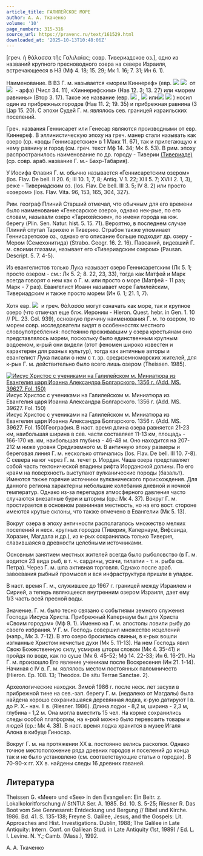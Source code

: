 ```yaml
---
article_title: ГАЛИЛЕЙСКОЕ МОРЕ
author: А. А. Ткаченко
volume: '10'
page_numbers: 315-316
source_url: https://pravenc.ru/text/161529.html
downloaded_at: '2025-10-13T10:48:06Z'
---
```


[греч. ἡ θάλασσα τῆς Γαλιλαίας; совр. Тивериадское оз.], одно из названий крупного пресноводного озера на севере Израиля, встречающееся в НЗ (Мф 4. 18; 15. 29; Мк 1. 16; 7. 31; Ин 6. 1).

Наименование. В ВЗ Г. м. называется «морем Киннереф» (евр. ![](<https://pravenc.ru/char/26062/yAm /image.png>) ![](<https://pravenc.ru/char/26062/ kinneret/image.png>)  от ![](https://pravenc.ru/char/26062/kinVr/image.png)  - арфа) (Числ 34. 11), «Хиннерефским» (Нав 12. 3; 13. 27) или «морем равнины» (Втор 3. 17). Такое же название (евр. ![](https://pravenc.ru/char/26062/kinarVt/image.png) , ![](<https://pravenc.ru/char/26062/kinnaret /image.png>) или![](<https://pravenc.ru/char/26062/ /image.png>) ![](<https://pravenc.ru/char/26062/ kinrVt/image.png>) ) носил один из прибрежных городов (Нав 11. 2; 19. 35) и прибрежная равнина (3 Цар 15. 20). С эпохи Судей Г. м. являлось сев. границей израильских поселений.

Греч. названия Геннисарет или Генесар являются производными от евр. Киннереф. В эллинистическую эпоху на греч. манер стали называть как озеро (ср. «воды Геннисаретские» в 1 Макк 11. 67), так и прилегающую к нему равнину и город (см. греч. текст Мф 14. 34; Мк 6. 53). В рим. эпоху распространилось наименование по др. городу - Тиверии [(Тивериаде)](https://pravenc.ru/text/(Тивериаде).html) (ср. совр. араб. название Г. м.- Бахр-Табария).

У Иосифа Флавия Г. м. обычно называется «Геннисаретским озером» (Ios. Flav. De bell. II 20. 6; III 10. 1, 7, 8; Antiq. V 1. 22; XIII 5. 7; XVIII 2. 1, 3), реже - Тивериадским оз. (Ios. Flav. De bell. III 3. 5; IV 8. 2) или просто «озером» (Ios. Flav. Vita. 96, 153, 165, 304, 327).

Рим. географ Плиний Старший отмечал, что обычным для его времени было наименование «Генесарское озеро», однако нек-рые, по его словам, называли озеро «Тарихейским», по имени города на юж. берегу (Plin. Sen. Natur. hist. 5. 15. 71). Вероятно, в последнем случае Плиний спутал Тарихею и Тиверию. Страбон также упоминает Геннисаретское оз., однако его описание больше подходит др. озеру - Мером (Семехонитида) (Strabo. Geogr. 16. 2. 16). Павсаний, видевший Г. м. своими глазами, называет его «Тивериадским озером» (Pausan. Descript. 5. 7. 4-5).

Из евангелистов только Лука называет озеро Геннисаретским (Лк 5. 1; просто озером - см.: Лк 5. 2; 8. 22, 23, 33), тогда как Матфей и Марк всегда говорят о нем как о Г. м. или просто о море (Матфей - 11 раз; Марк - 7 раз). Евангелист Иоанн называет море Галилейским, Тивериадским и также просто морем (Ин 6. 1; 21. 1, 7).

Хотя евр. ![](https://pravenc.ru/char/26062/yx5em/image.png)  и греч. θάλασσα могут означать как море, так и крупное озеро (что отмечал еще блж. Иероним - Hieron. Quest. hebr. in Gen. 1. 10 // PL. 23. Col. 939), основную причину наименования Г. м. то озером, то морем совр. исследователи видят в особенностях местного словоупотребления: постоянно проживавшим у озера крестьянам оно представлялось морем, поскольку было единственным крупным водоемом, к-рый они видели (этот феномен широко известен и характерен для разных культур), тогда как античные авторы и евангелист Лука писали о нем с т. зр. средиземноморских жителей, для к-рых Г. м. действительно было всего лишь озером (Theissen. 1985).

[![Иисус Христос с учениками на Галилейском м. Миниатюра из Евангелия царя Иоанна Александра Болгарского. 1356 г. (Add. MS. 39627. Fol. 150)](https://pravenc.ru/data/876/466/1234/i200.jpg "Кликните для увеличения картинки")](https://pravenc.ru/data/876/466/1234/i400.jpg)Иисус Христос с учениками на Галилейском м. Миниатюра из Евангелия царя Иоанна Александра Болгарского. 1356 г. (Add. MS. 39627. Fol. 150)  
Иисус Христос с учениками на Галилейском м. Миниатюра из Евангелия царя Иоанна Александра Болгарского. 1356 г. (Add. MS. 39627. Fol. 150)География. В наст. время длина озера равняется 21-23 км, наибольшая ширина в сев. части составляет 11-13 км, площадь - 166-170 кв. км, наибольшая глубина - 46-48 м. Оно находится на 207-212 м ниже уровня Средиземного м. В античную эпоху размеры и береговая линия Г. м. несколько отличались (Ios. Flav. De bell. III 10. 7-8). С севера на юг через Г. м. течет р. Иордан. Чаша озера представляет собой часть тектонической впадины рифта Иорданской долины. По его краям на поверхность выступают вулканические породы (базальт). Имеются также горячие источники вулканического происхождения. Для данного региона характерны небольшие колебания дневной и ночной температур. Однако из-за перепадов атмосферного давления часто случаются внезапные бури и штормы (ср.: Мк 4. 37). Вокруг Г. м. простирается в основном равнинная местность, но на его вост. стороне имеются крутые склоны, что также отмечено в Евангелии (Мк 5. 13).

Вокруг озера в эпоху античности располагалось множество мелких поселений и неск. крупных городов (Тиверия, Капернаум, Вифсаида, Хоразин, Магдала и др.), из к-рых сохранилась только Тиверия, славившаяся в древности целебными источниками.

Основным занятием местных жителей всегда было рыболовство (в Г. м. водится 23 вида рыб, в т. ч. сардины, усачи, тилапии - т. н. рыба св. Петра). Через Г. м. шла активная торговля. Однако после араб. завоевания рыбный промысел и вся инфраструктура пришли в упадок.

В наст. время Г. м., служившее до 1967 г. границей между Израилем и Сирией, а теперь являющееся внутренним озером Израиля, дает ему 1/3 часть всей пресной воды.

Значение. Г. м. было тесно связано с событиями земного служения Господа Иисуса Христа. Прибрежный Капернаум был для Христа «Своим городом» (Мф 9. 1). Именно на Г. м. апостолы ловили рыбу до своего избрания. У Г. м. Господь совершил множество исцелений (напр., Мк 3. 7-12). В это озеро бросились свиньи, в к-рых вошли изгнанные Христом нечистые духи (Мк 5. 11-13). На нем Господь явил Свою Божественную силу, усмирив шторм словом (Мк 4. 35-41) и пройдя по воде, как по суше (Мк 6. 45-52; Мф 14. 22-33; Ин 6. 16-21). На Г. м. произошло Его явление ученикам после Воскресения (Ин 21. 1-14). Начиная с IV в. Г. м. являлось местом постоянных паломничеств (Hieron. Ep. 108. 13; Theodos. De situ Terrae Sanctae. 2).

Археологические находки. Зимой 1986 г. после неск. лет засухи в прибрежной тине на cев.-зап. берегу Г. м. (недалеко от Магдалы) была найдена хорошо сохранившаяся деревянная лодка, к-рую датируют I в. до Р. Х.- нач. II в. (Riesner. 1986). Длина лодки - 8,2 м, ширина - 2,3 м, глубина - 1,2 м. Она могла вместить 15 чел. На корме сохранились следы особой платформы, на к-рой можно было перевозить товары и людей (ср.: Мк 4. 38). В наст. время лодка хранится в музее Игаля Алона в кибуце Гиносар.

Вокруг Г. м. на протяжении XX в. постоянно велись раскопки. Однако точное местоположение ряда древних городов и поселений до конца так и не было установлено (см. соответствующие статьи о городах). В 70-90-х гг. XX в. найдены следы 16 древних гаваней.

## Литература

Theissen G. «Meer» und «See» in den Evangelien: Ein Beitr. z. Lokalkoloritforschung // StNTU: Ser. A. 1985. Bd. 10. S. 5-25; Riesner R. Das Boot vom See Gennesaret: Entdeckung und Bergung // Bibel und Kirche. 1986. Bd. 41. S. 135-138; Freyne S. Galilee, Jesus, and the Gospels: Lit. Approaches and Hist. Investigations. Dublin, 1988; The Galilee in Late Antiquity: Intern. Conf. on Galilean Stud. in Late Antiquity (1st, 1989) / Ed. L. I. Levine. N. Y.; Camb. (Mass.), 1992.

А. А. Ткаченко
